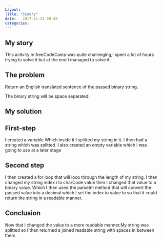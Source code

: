 ```yaml
---
Layout: 
Title: "binary"
date:   2017-11-21 09:40
categories: 
---
```

## My story
This activity in freeCodeCamp was quite challenging,I spent a lot of hours trying to solve it but at the end I managed to solve it.
## The problem
Return an English translated sentence of the passed binary string.

The binary string will be space separated.
## My solution
## First-step
I  created a variable Which inside it I splitted my string in it.
I then had a string which was splitted.
I also created an empty variable which I was going to use at a later stage

## Second step
I then created a for loop that will loop through the length of my string.
I then changed my string index i to charCode value then I changed that value to a binary value.
Which I then used the parseInt method that will convert the passed value into a decimal  which I set the index to value to so that it could return the string in a readable manner.
## Conclusion
Now that I changed the value to a more readable manner,My string was splitted so I then returned a joined readable string with spaces in between them.